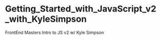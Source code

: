 # Getting_Started_with_JavaScript_v2_with_KyleSimpson
FrontEnd Masters Intro to JS v2 w/ Kyle Simpson
